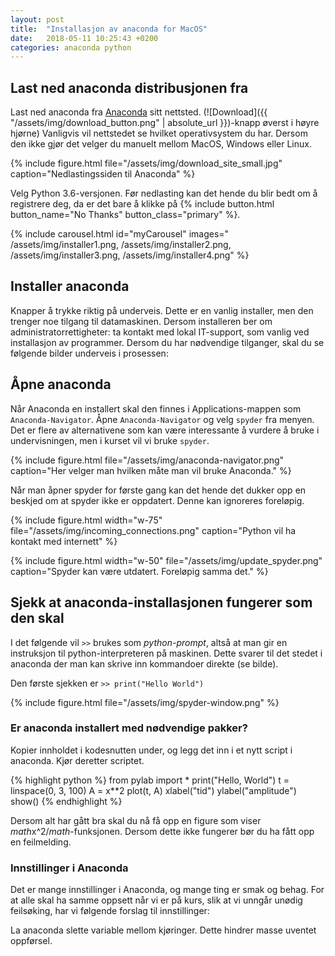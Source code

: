 ```yaml
---
layout: post
title:  "Installasjon av anaconda for MacOS"
date:   2018-05-11 10:25:43 +0200
categories: anaconda python
---
```


## Last ned anaconda distribusjonen fra 
Last ned anaconda fra [Anaconda][anaconda] sitt nettsted. (![Download]({{ "/assets/img/download_button.png" | absolute_url }})-knapp øverst i høyre hjørne)
Vanligvis vil nettstedet se hvilket operativsystem du har. Dersom den ikke gjør det velger du manuelt mellom MacOS, Windows eller Linux. 

{% include figure.html file="/assets/img/download_site_small.jpg" caption="Nedlastingssiden til Anaconda" %}

Velg Python 3.6-versjonen. Før nedlasting kan det hende du blir bedt om å registrere deg, da er det bare å klikke på 
{% include button.html button_name="No Thanks" button_class="primary" %}. 

{% include carousel.html 
id="myCarousel" 
images="
/assets/img/installer1.png, 
/assets/img/installer2.png,
/assets/img/installer3.png,
/assets/img/installer4.png" 
%}

## Installer anaconda
Knapper å trykke riktig på underveis. Dette er en vanlig installer, men den trenger noe tilgang til datamaskinen. Dersom installeren ber om administratorrettigheter: ta kontakt med lokal IT-support, som vanlig ved installasjon av programmer. Dersom du har nødvendige tilganger, skal du se følgende bilder underveis i prosessen: 

## Åpne anaconda
Når Anaconda en installert skal den finnes i Applications-mappen som `Anaconda-Navigator`. Åpne `Anaconda-Navigator` og velg `spyder` fra menyen. Det er flere av alternativene som kan være interessante å vurdere å bruke i undervisningen, men i kurset vil vi bruke `spyder`. 

{% include figure.html file="/assets/img/anaconda-navigator.png" caption="Her velger man hvilken måte man vil bruke Anaconda." %}

Når man åpner spyder for første gang kan det hende det dukker opp en beskjed om at spyder ikke er oppdatert. Denne kan ignoreres foreløpig. 

{% include figure.html width="w-75" file="/assets/img/incoming_connections.png" caption="Python vil ha kontakt med internett" %}

{% include figure.html width="w-50" file="/assets/img/update_spyder.png" caption="Spyder kan være utdatert. Foreløpig samma det." %}

## Sjekk at anaconda-installasjonen fungerer som den skal 
I det følgende vil `>>` brukes som *python-prompt*, altså at man gir en instruksjon til python-interpreteren på maskinen. Dette svarer til det stedet i anaconda der man kan skrive inn kommandoer direkte (se bilde). 

Den første sjekken er `>> print("Hello World")`

{% include figure.html file="/assets/img/spyder-window.png" %}

### Er anaconda installert med nødvendige pakker?
Kopier innholdet i kodesnutten under, og legg det inn i et nytt script i anaconda. Kjør deretter scriptet. 

{% highlight python %}
from pylab import *
print("Hello, World")
t = linspace(0, 3, 100)
A = x**2
plot(t, A)
xlabel("tid")
ylabel("amplitude")
show()
{% endhighlight %}

Dersom alt har gått bra skal du nå få opp en figure som viser $math$x^2$/math$-funksjonen. Dersom dette ikke fungerer bør du ha fått opp en feilmelding.  

### Innstillinger i Anaconda
Det er mange innstillinger i Anaconda, og mange ting er smak og behag. For at alle skal ha samme oppsett når vi er på kurs, slik at vi unngår unødig feilsøking, har vi følgende forslag til innstillinger: 

La anaconda slette variable mellom kjøringer. Dette hindrer masse uventet oppførsel.


[anaconda]: https://www.anaconda.com/
